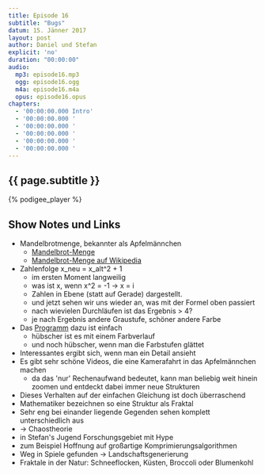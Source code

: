 ```yaml
---
title: Episode 16
subtitle: "Bugs"
datum: 15. Jänner 2017
layout: post
author: Daniel und Stefan
explicit: 'no'
duration: "00:00:00"
audio:
  mp3: episode16.mp3
  ogg: episode16.ogg
  m4a: episode16.m4a
  opus: episode16.opus
chapters:
  - '00:00:00.000 Intro'
  - '00:00:00.000 '
  - '00:00:00.000 '
  - '00:00:00.000 '
  - '00:00:00.000 '
  - '00:00:00.000 '
---
```


## {{ page.subtitle }}

{% podigee_player %}

## Show Notes und Links

* Mandelbrotmenge, bekannter als Apfelmännchen
  * [Mandelbrot-Menge](https://aua-uff-co.de/code/mandelbrot.html)
  * [Mandelbrot-Menge auf Wikipedia](https://de.wikipedia.org/wiki/Mandelbrot-Menge)
* Zahlenfolge x_neu = x_alt^2 + 1
  * im ersten Moment langweilig
  * was ist x, wenn x^2 = -1 -> x = i
  * Zahlen in Ebene (statt auf Gerade) dargestellt.
  * und jetzt sehen wir uns wieder an, was mit der Formel oben passiert
  * nach wievielen Durchläufen ist das Ergebnis > 4?
  * je nach Ergebnis andere Graustufe, schöner andere Farbe
* Das [Programm]() dazu ist einfach
  * hübscher ist es mit einem Farbverlauf
  * und noch hübscher, wenn man die Farbstufen glättet
* Interessantes ergibt sich, wenn man ein Detail ansieht
* Es gibt sehr schöne Videos, die eine Kamerafahrt in das Apfelmännchen machen
  * da das 'nur' Rechenaufwand bedeutet, kann man beliebig weit hinein zoomen und
    entdeckt dabei immer neue Strukturen
* Dieses Verhalten auf der einfachen Gleichung ist doch überraschend
* Mathematiker bezeichnen so eine Struktur als Fraktal
* Sehr eng bei einander liegende Gegenden sehen komplett unterschiedlich aus
* -> Chaostheorie
* in Stefan's Jugend Forschungsgebiet mit Hype
* zum Beispiel Hoffnung auf großartige Komprimierungsalgorithmen
* Weg in Spiele gefunden -> Landschaftsgenerierung
* Fraktale in der Natur: Schneeflocken, Küsten, Broccoli oder Blumenkohl
